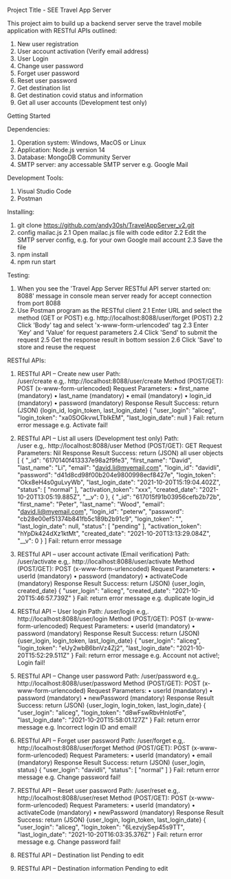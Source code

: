 Project Title - SEE Travel App Server

This project aim to build up a backend server serve the travel mobile application with RESTful APIs outlined:
1. New user registration
2. User account activation (Verify email address)
3. User Login
4. Change user password
5. Forget user password
6. Reset user password
7. Get destination list
8. Get destination covid status and information
9. Get all user accounts (Development test only)


Getting Started

Dependencies:
1. Operation system: Windows, MacOS or Linux
2. Application: Node.js version 14
3. Database: MongoDB Community Server
4. SMTP server: any accessable SMTP server e.g. Google Mail

Development Tools:
1. Visual Studio Code
2. Postman

Installing:
1. git clone https://github.com/andy30sh/TravelAppServer_v2.git
2. config mailac.js
    2.1 Open mailac.js file with code editor
    2.2 Edit the SMTP server config, e.g. for your own Google mail account
    2.3 Save the file
3. npm install
4. npm run start

Testing:
1. When you see the 'Travel App Server RESTful API server started on: 8088' message in console mean server ready for accept connection from port 8088
2. Use Postman program as the RESTful client
    2.1 Enter URL and select the method (GET or POST) e.g. http://localhost:8088/user/forget (POST)
    2.2 Click 'Body' tag and select 'x-www-form-urlencoded' tag
    2.3 Enter 'Key' and 'Value' for request parameters
    2.4 Click 'Send' to submit the request
    2.5 Get the response result in bottom session
    2.6 Click 'Save' to store and reuse the request


RESTful APIs:

1.	RESTful API – Create new user
Path:	
/user/create    e.g,. http://localhost:8088/user/create
Method (POST/GET):	
POST (x-www-form-urlencoded)
Request Parameters:	
•	first_name (mandatory)
•	last_name (mandatory)
•	email (mandatory)
•	login_id (mandatory)
•	password (mandatory)
Response Result	Success: 
return (JSON) {login_id, login_token, last_login_date}
{
    "user_login": "aliceg",
    "login_token": "xa0SOGkvwLTblkEM",
    "last_login_date": null
}
Fail: 
return error message e.g. Activate fail!


2.	RESTful API – List all users (Development test only)
Path:	
/user   e.g,. http://localhost:8088/user
Method (POST/GET):
GET
Request Parameters:
Nil
Response Result	Success: 
return (JSON) all user objects
[
    {
        "_id": "6170140f413337e98a2f9fe3",
        "first_name": "David",
        "last_name": "Li",
        "email": "david.li@myemail.com",
        "login_id": "davidli",
        "password": "d41d8cd98f00b204e9800998ecf8427e",
        "login_token": "Okx8eH4s0guLvyWb",
        "last_login_date": "2021-10-20T15:19:04.402Z",
        "status": [
            "normal"
        ],
        "activation_token": "xxx",
        "created_date": "2021-10-20T13:05:19.885Z",
        "__v": 0
    },
    {
        "_id": "617015f91b03956cefb2b72b",
        "first_name": "Peter",
        "last_name": "Wood",
        "email": "david.li@myemail.com",
        "login_id": "peterw",
        "password": "cb28e00ef51374b841fb5c189b2b91c9",
        "login_token": "",
        "last_login_date": null,
        "status": [
            "pending"
        ],
        "activation_token": "hYpDk424dXz1ktMt",
        "created_date": "2021-10-20T13:13:29.084Z",
        "__v": 0
    }
]
Fail: 
return error message


3.	RESTful API – user account activate (Email verification)
Path:
/user/activate  e.g,. http://localhost:8088/user/activate
Method (POST/GET):
POST (x-www-form-urlencoded)
Request Parameters:
•	userId (mandatory)
•	password (mandatory)
•	activateCode (mandatory)
Response Result	Success: 
return (JSON) {user_login, created_date}
{
    "user_login": "aliceg",
    "created_date": "2021-10-20T15:46:57.739Z"
}
Fail: 
return error message e.g. duplicate login_id


4.	RESTful API – User login
Path:
/user/login     e.g,. http://localhost:8088/user/login
Method (POST/GET):
POST (x-www-form-urlencoded)
Request Parameters:
•	userId (mandatory)
•	password (mandatory)
Response Result	Success: 
return (JSON) {user_login, login_token, last_login_date}
{
    "user_login": "aliceg",
    "login_token": "eUy2wbB6bnVz4Zj2",
    "last_login_date": "2021-10-20T15:52:29.511Z"
}
Fail: 
return error message e.g. Account not active!; Login fail!


5.	RESTful API – Change user password
Path:
/user/password      e.g,. http://localhost:8088/user/password
Method (POST/GET):
POST (x-www-form-urlencoded)
Request Parameters:
•	userId (mandatory)
•	password (mandatory)
•	newPassword (mandatory)
Response Result	Success: 
return (JSON) {user_login, login_token, last_login_date}
{
    "user_login": "aliceg",
    "login_token": "d8wFswRbvHnIotFe",
    "last_login_date": "2021-10-20T15:58:01.127Z"
}
Fail: 
return error message e.g. Incorrect login ID and email!


6.	RESTful API – Forget user password
Path:
/user/forget    e.g,. http://localhost:8088/user/forget
Method (POST/GET):
POST (x-www-form-urlencoded)
Request Parameters:
•	userId (mandatory)
•	email (mandatory)
Response Result	Success: 
return (JSON) {user_login, status}
{
    "user_login": "davidli",
    "status": [
        "normal"
    ]
}
Fail: 
return error message e.g. Change password fail!


7.	RESTful API – Reset user password
Path:
/user/reset     e.g,. http://localhost:8088/user/reset
Method (POST/GET):
POST (x-www-form-urlencoded)
Request Parameters:
•	userId (mandatory)
•	activateCode (mandatory)
•	newPassword (mandatory)
Response Result	Success: 
return (JSON) {user_login, login_token, last_login_date}
{
    "user_login": "aliceg",
    "login_token": "6LezvjySep45s9TT",
    "last_login_date": "2021-10-20T16:03:35.376Z"
}
Fail: 
return error message e.g. Change password fail!


8.	RESTful API – Destination list
Pending to edit


9.	RESTful API – Destination information 
Pending to edit
